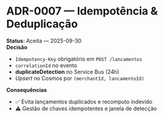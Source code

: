 # ADR-0007 — Idempotência & Deduplicação

**Status**: Aceita — 2025-09-30  
**Decisão**  
- `Idempotency-Key` obrigatório em `POST /lancamentos`  
- `correlationId` no evento  
- **duplicateDetection** no Service Bus (24h)  
- *Upsert* no Cosmos por `(merchantId, lancamentoId)`

**Consequências**  
- ✅ Evita lançamentos duplicados e recomputo indevido  
- ⚠️ Gestão de chaves idempotentes e janela de detecção
